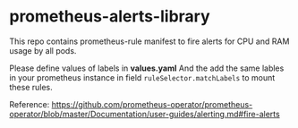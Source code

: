 # prometheus-alerts-library
This repo contains prometheus-rule manifest to fire alerts for CPU and RAM usage by all pods.

Please define values of labels in **values.yaml**
And the add the same lables in your prometheus instance in field `ruleSelector.matchLabels` to mount these rules.       

Reference: https://github.com/prometheus-operator/prometheus-operator/blob/master/Documentation/user-guides/alerting.md#fire-alerts